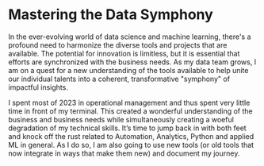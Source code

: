 # Mastering the Data Symphony
In the ever-evolving world of data science and machine learning, there's a profound need to harmonize the diverse tools and projects that are available. The potential for innovation is limitless, but it is essential that efforts are synchronized with the business needs. As my data team grows, I am on a quest for a new understanding of the tools available to help unite our individual talents into a coherent, transformative "symphony" of impactful insights. 

I spent most of 2023 in operational management and thus spent very little time in front of my terminal. This created a wonderful understanding of the business and business needs while simultaneously creating a woeful degradation of my technical skills. It’s time to jump back in with both feet and knock off the rust related to Automation, Analytics, Python and applied ML in general. As I do so, I am also going to use new tools (or old tools that now integrate in ways that make them new) and document my journey. 
